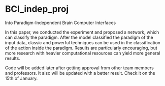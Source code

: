 # BCI_indep_proj
Into Paradigm-Independent Brain Computer Interfaces

In this paper, we conducted the experiment and proposed a network, which can classify the paradigm. After the model classified the paradigm of the input data, classic and powerful techniques can be used in the classification of the action inside the paradigm. Results are particularly encouraging, but more research with heavier computational resources can yield more general results.

Code will be added later after getting approval from other team members and professors. It also will be updated with a better result. Check it on the 15th of January.
